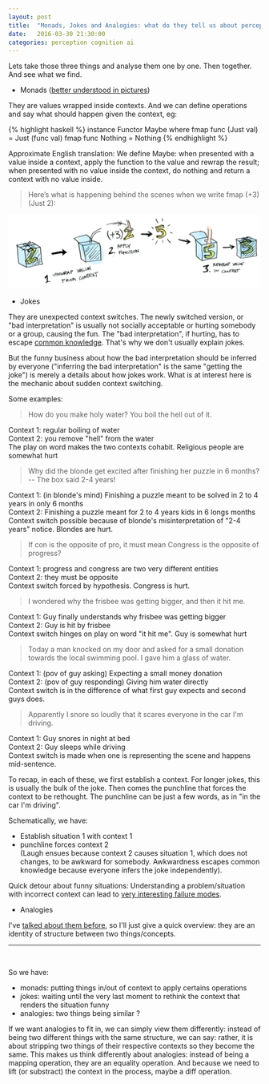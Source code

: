 ```yaml
---
layout: post
title:  "Monads, Jokes and Analogies: what do they tell us about perception ?"
date:   2016-03-30 21:30:00
categories: perception cognition ai 
---
```


Lets take those three things and analyse them one by one. Then together. And see
what we find.

 - Monads ([better understood in pictures](http://adit.io/posts/2013-04-17-functors,_applicatives,_and_monads_in_pictures.html))


They are values wrapped inside contexts. And we can define operations and say what should happen given the context, eg:

{% highlight haskell %}
instance Functor Maybe where
    fmap func (Just val) = Just (func val)
    fmap func Nothing = Nothing
{% endhighlight %}

Approximate English translation: We define Maybe: when presented with a value inside a context, apply the function
to the value and rewrap the result; when presented with no value inside the context, do nothing and return a context
with no value inside.

> Here’s what is happening behind the scenes when we write fmap (+3) (Just 2):

<div class="image">
  <img src="/images/monad.png" alt=""/>
</div>

 - Jokes

They are unexpected context switches. The newly switched version, or "bad interpretation" is usually not 
socially acceptable or hurting somebody or a group, causing the fun. The "bad interpretation", if hurting, has to 
escape [common knowledge](https://www.youtube.com/watch?v=Q-B_ONJIEcE). That's why we don't usually explain jokes.

But the funny business about how the bad interpretation should be inferred by everyone ("inferring the bad 
interpretation" is the same "getting the joke") is merely a details about how jokes work. What is at interest here
is the mechanic about sudden context switching.

Some examples:

> How do you make holy water? You boil the hell out of it.

Context 1: regular boiling of water<br/>
Context 2: you remove "hell" from the water<br/>
The play on word makes the two contexts cohabit. Religious people are somewhat hurt<br/>

> Why did the blonde get excited after finishing her puzzle in 6 months? -- The box said 2-4 years!

Context 1: (in blonde's mind) Finishing a puzzle meant to be solved in 2 to 4 years in only 6 months<br/>
Context 2: Finishing a puzzle meant for 2 to 4 years kids in 6 longs months<br/>
Context switch possible because of blonde's misinterpretation of "2-4 years" notice. Blondes are hurt.<br/>
 
> If con is the opposite of pro, it must mean Congress is the opposite of progress?

Context 1: progress and congress are two very different entities<br/>
Context 2: they must be opposite<br/>
Context switch forced by hypothesis. Congress is hurt.<br/>

> I wondered why the frisbee was getting bigger, and then it hit me.

Context 1: Guy finally understands why frisbee was getting bigger<br/>
Context 2: Guy is hit by frisbee<br/>
Context switch hinges on play on word "it hit me". Guy is somewhat hurt<br/>

> Today a man knocked on my door and asked for a small donation towards the local swimming pool. I gave him a glass of water.

Context 1: (pov of guy asking) Expecting a small money donation<br/>
Context 2: (pov of guy responding) Giving him water directly<br/>
Context switch is in the difference of what first guy expects and second guys does.<br/>
 
> Apparently I snore so loudly that it scares everyone in the car I'm driving.

Context 1: Guy snores in night at bed<br/>
Context 2: Guy sleeps while driving<br/>
Context switch is made when one is representing the scene and happens mid-sentence.<br/>

To recap, in each of these, we first establish a context. For longer jokes, this is usually the bulk of the joke.
Then comes the punchline that forces the context to be rethought. The punchline can be just a few words, as in "in the car I'm driving".

Schematically, we have:<br/>
- Establish situation 1 with context 1<br/>
- punchline forces context 2<br/>
(Laugh ensues because context 2 causes situation 1, which does not changes, to be awkward for somebody. Awkwardness
escapes common knowledge because everyone infers the joke independently). 

Quick detour about funny situations:
Understanding a problem/situation with incorrect context can lead to [very interesting failure modes](https://www.youtube.com/watch?v=4D1d8ipjblE).

 - Analogies
 
I've [talked about them before](http://pinouchon.github.io/ia/mind/intelligence/2016/02/10/the-mind-as-an-isomorphism-machine.html), so I'll
just give a quick overview: they are an identity of structure between two things/concepts.

---

<br/>

So we have: 

 - monads: putting things in/out of context to apply certains operations
 - jokes: waiting until the very last moment to rethink the context that renders the situation funny
 - analogies: two things being similar ?
 
If we want analogies to fit in, we can simply view them differently: instead of being two different things with
the same structure, we can say: rather, it is about stripping two things of their respective contexts so they become the
same. This makes us think differently about analogies: instead of being a mapping operation, they are an equality operation.
And because we need to lift (or substract) the context in the process, maybe a diff operation.